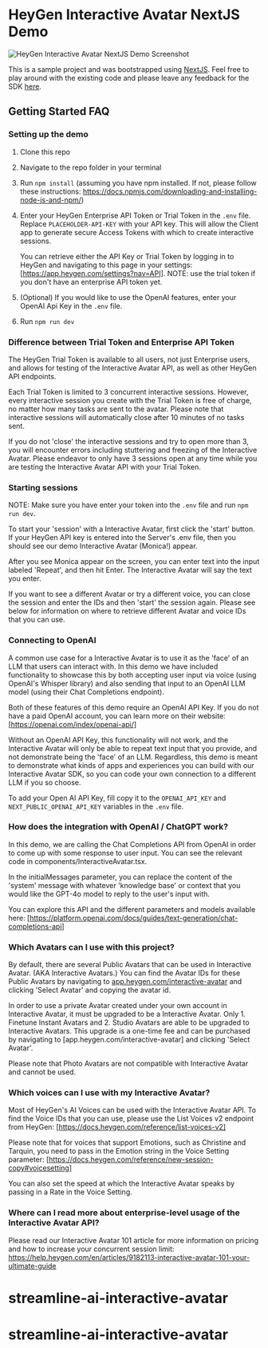 # HeyGen Interactive Avatar NextJS Demo

![HeyGen Interactive Avatar NextJS Demo Screenshot](./public/demo.png)

This is a sample project and was bootstrapped using [NextJS](https://nextjs.org/).
Feel free to play around with the existing code and please leave any feedback for the SDK [here](https://github.com/HeyGen-Official/StreamingAvatarSDK/discussions).

## Getting Started FAQ

### Setting up the demo

1. Clone this repo

2. Navigate to the repo folder in your terminal

3. Run `npm install` (assuming you have npm installed. If not, please follow these instructions: https://docs.npmjs.com/downloading-and-installing-node-js-and-npm/)

4. Enter your HeyGen Enterprise API Token or Trial Token in the `.env` file. Replace `PLACEHOLDER-API-KEY` with your API key. This will allow the Client app to generate secure Access Tokens with which to create interactive sessions.

   You can retrieve either the API Key or Trial Token by logging in to HeyGen and navigating to this page in your settings: [https://app.heygen.com/settings?nav=API]. NOTE: use the trial token if you don't have an enterprise API token yet.

5. (Optional) If you would like to use the OpenAI features, enter your OpenAI Api Key in the `.env` file.

6. Run `npm run dev`

### Difference between Trial Token and Enterprise API Token

The HeyGen Trial Token is available to all users, not just Enterprise users, and allows for testing of the Interactive Avatar API, as well as other HeyGen API endpoints.

Each Trial Token is limited to 3 concurrent interactive sessions. However, every interactive session you create with the Trial Token is free of charge, no matter how many tasks are sent to the avatar. Please note that interactive sessions will automatically close after 10 minutes of no tasks sent.

If you do not 'close' the interactive sessions and try to open more than 3, you will encounter errors including stuttering and freezing of the Interactive Avatar. Please endeavor to only have 3 sessions open at any time while you are testing the Interactive Avatar API with your Trial Token.

### Starting sessions

NOTE: Make sure you have enter your token into the `.env` file and run `npm run dev`.

To start your 'session' with a Interactive Avatar, first click the 'start' button. If your HeyGen API key is entered into the Server's .env file, then you should see our demo Interactive Avatar (Monica!) appear.

After you see Monica appear on the screen, you can enter text into the input labeled 'Repeat', and then hit Enter. The Interactive Avatar will say the text you enter.

If you want to see a different Avatar or try a different voice, you can close the session and enter the IDs and then 'start' the session again. Please see below for information on where to retrieve different Avatar and voice IDs that you can use.

### Connecting to OpenAI

A common use case for a Interactive Avatar is to use it as the 'face' of an LLM that users can interact with. In this demo we have included functionality to showcase this by both accepting user input via voice (using OpenAI's Whisper library) and also sending that input to an OpenAI LLM model (using their Chat Completions endpoint).

Both of these features of this demo require an OpenAI API Key. If you do not have a paid OpenAI account, you can learn more on their website: [https://openai.com/index/openai-api/]

Without an OpenAI API Key, this functionality will not work, and the Interactive Avatar will only be able to repeat text input that you provide, and not demonstrate being the 'face' of an LLM. Regardless, this demo is meant to demonstrate what kinds of apps and experiences you can build with our Interactive Avatar SDK, so you can code your own connection to a different LLM if you so choose.

To add your Open AI API Key, fill copy it to the `OPENAI_API_KEY` and `NEXT_PUBLIC_OPENAI_API_KEY` variables in the `.env` file.

### How does the integration with OpenAI / ChatGPT work?

In this demo, we are calling the Chat Completions API from OpenAI in order to come up with some response to user input. You can see the relevant code in components/InteractiveAvatar.tsx.

In the initialMessages parameter, you can replace the content of the 'system' message with whatever 'knowledge base' or context that you would like the GPT-4o model to reply to the user's input with.

You can explore this API and the different parameters and models available here: [https://platform.openai.com/docs/guides/text-generation/chat-completions-api]

### Which Avatars can I use with this project?

By default, there are several Public Avatars that can be used in Interactive Avatar. (AKA Interactive Avatars.) You can find the Avatar IDs for these Public Avatars by navigating to [app.heygen.com/interactive-avatar](https://app.heygen.com/interactive-avatar) and clicking 'Select Avatar' and copying the avatar id.

In order to use a private Avatar created under your own account in Interactive Avatar, it must be upgraded to be a Interactive Avatar. Only 1. Finetune Instant Avatars and 2. Studio Avatars are able to be upgraded to Interactive Avatars. This upgrade is a one-time fee and can be purchased by navigating to [app.heygen.com/interactive-avatar] and clicking 'Select Avatar'.

Please note that Photo Avatars are not compatible with Interactive Avatar and cannot be used.

### Which voices can I use with my Interactive Avatar?

Most of HeyGen's AI Voices can be used with the Interactive Avatar API. To find the Voice IDs that you can use, please use the List Voices v2 endpoint from HeyGen: [https://docs.heygen.com/reference/list-voices-v2]

Please note that for voices that support Emotions, such as Christine and Tarquin, you need to pass in the Emotion string in the Voice Setting parameter: [https://docs.heygen.com/reference/new-session-copy#voicesetting]

You can also set the speed at which the Interactive Avatar speaks by passing in a Rate in the Voice Setting.

### Where can I read more about enterprise-level usage of the Interactive Avatar API?

Please read our Interactive Avatar 101 article for more information on pricing and how to increase your concurrent session limit: https://help.heygen.com/en/articles/9182113-interactive-avatar-101-your-ultimate-guide
# streamline-ai-interactive-avatar
# streamline-ai-interactive-avatar
